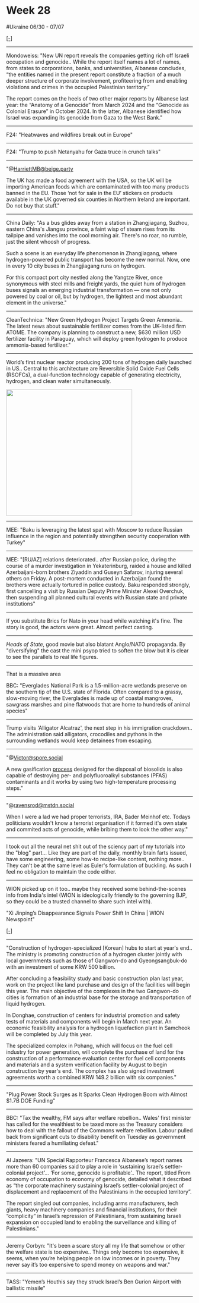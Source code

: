 # Week 28

\#Ukraine 06/30 - 07/07

[[-]](ukrdata/map26.html)

---

Mondoweiss: "New UN report reveals the companies getting rich off
Israeli occupation and genocide.. While the report itself names a lot
of names, from states to corporations, banks, and universities,
Albanese concludes, “the entities named in the present report
constitute a fraction of a much deeper structure of corporate
involvement, profiteering from and enabling violations and crimes in
the occupied Palestinian territory.”

The report comes on the heels of two other major reports by Albanese
last year: the “Anatomy of a Genocide” from March 2024 and the
“Genocide as Colonial Erasure” in October 2024. In the latter,
Albanese identified how Israel was expanding its genocide from Gaza to
the West Bank."

---

F24: "Heatwaves and wildfires break out in Europe"

---

F24: "Trump to push Netanyahu for Gaza truce in crunch talks"

---

"@HarriettMB@beige.party

The UK has made a food agreement with the USA, so the UK will be
importing American foods which are contaminated with too many products
banned in the EU. Those ‘not for sale in the EU’ stickers on products
available in the UK governed six counties in Northern Ireland are
important.  Do not buy that stuff."

---

China Daily: "As a bus glides away from a station in Zhangjiagang,
Suzhou, eastern China's Jiangsu province, a faint wisp of steam rises
from its tailpipe and vanishes into the cool morning air. There's no
roar, no rumble, just the silent whoosh of progress.

Such a scene is an everyday life phenomenon in Zhangjiagang, where
hydrogen-powered public transport has become the new normal. Now, one
in every 10 city buses in Zhangjiagang runs on hydrogen.

For this compact port city nestled along the Yangtze River, once
synonymous with steel mills and freight yards, the quiet hum of
hydrogen buses signals an emerging industrial transformation — one not
only powered by coal or oil, but by hydrogen, the lightest and most
abundant element in the universe."

---

CleanTechnica: "New Green Hydrogen Project Targets Green Ammonia.. The
latest news about sustainable fertilizer comes from the UK-listed firm
ATOME. The company is planning to construct a new, $630 million USD
fertilizer facility in Paraguay, which will deploy green hydrogen to
produce ammonia-based fertilizer."

---

World’s first nuclear reactor producing 200 tons of hydrogen daily
launched in US.. Central to this architecture are Reversible Solid
Oxide Fuel Cells (RSOFCs), a dual-function technology capable of
generating electricity, hydrogen, and clean water simultaneously.

<img width='340' src='https://interestingengineering.com/_next/image?url=https%3A%2F%2Fcms.interestingengineering.com%2Fwp-content%2Fuploads%2F2025%2F07%2FCanva-Photo-2025-07-02T193502.677-1.jpg&w=1200&q=75'/>

---

MEE: "Baku is leveraging the latest spat with Moscow to reduce Russian
influence in the region and potentially strengthen security
cooperation with Turkey"

---

MEE: "[RU/AZ] relations deteriorated.. after Russian police, during
the course of a murder investigation in Yekaterinburg, raided a house
and killed Azerbaijani-born brothers Ziyaddin and Guseyn Safarov,
injuring several others on Friday. A post-mortem conducted in
Azerbaijan found the brothers were actually tortured in police
custody. Baku responded strongly, first cancelling a visit by Russian
Deputy Prime Minister Alexei Overchuk, then suspending all planned
cultural events with Russian state and private institutions"

---

If you substitute Brics for Nato in your head while watching it's
fine. The story is good, the actors were great. Almost perfect
casting.

---

*Heads of State*, good movie but also blatant Anglo/NATO
propaganda. By "diversifying" the cast the mini psyop tried to soften
the blow but it is clear to see the parallels to real life figures.

---

That is a massive area

BBC: "Everglades National Park is a 1.5-million-acre wetlands
preserve on the southern tip of the U.S. state of Florida. Often
compared to a grassy, slow-moving river, the Everglades is made up of
coastal mangroves, sawgrass marshes and pine flatwoods that are home
to hundreds of animal species"

---

Trump visits 'Alligator Alcatraz', the next step in his immigration
crackdown.. The administration said alligators, crocodiles and
pythons in the surrounding wetlands would keep detainees from
escaping.

---

"@Victor@spore.social

A new gasification [process](https://www.chemengonline.com/this-biosolids-gasification-technology-also-destroys-pfas/)
designed for the disposal of biosolids is also capable of destroying
per- and polyfluoroalkyl substances (PFAS) contaminants and it works
by using two high-temperature processing steps."

---

"@ravensrod@mstdn.social

When I were a lad we had proper terrorists, IRA, Bader Meinhof
etc. Todays politicians wouldn't know a terrorist organisation if it
formed it's own state and commited acts of genocide, while bribing
them to look the other way."

---

I took out all the neural net shit out of the sciency part of my
tutorials into the "blog" part... Like they are part of the daily,
monthly brain farts issued, have some engineering, some how-to
recipe-like content, nothing more.. They can't be at the same level as
Euler's formulation of buckling. As such I feel no obligation to
maintain the code either. 

---

WION picked up on it too.. maybe they received some behind-the-scenes
info from India's intel (WION is ideologically friendly to the
governing BJP, so they could be a trusted channel to share such intel
with).

"Xi Jinping’s Disappearance Signals Power Shift In China | WION Newspoint"

[[-]](https://youtu.be/5J8yzg0PsZQ)

---

"Construction of hydrogen-specialized [Korean] hubs to start at year's
end.. The ministry is promoting construction of a hydrogen cluster
jointly with local governments such as those of Gangwon-do and
Gyeongsangbuk-do with an investment of some KRW 500 billion.

After concluding a feasibility study and basic construction plan last
year, work on the project like land purchase and design of the
facilities will begin this year. The main objective of the complexes
in the two Gangwon-do cities is formation of an industrial base for
the storage and transportation of liquid hydrogen.

In Donghae, construction of centers for industrial promotion and
safety tests of materials and components will begin in March next
year. An economic feasibility analysis for a hydrogen liquefaction
plant in Samcheok will be completed by July this year.

The specialized complex in Pohang, which will focus on the fuel cell
industry for power generation, will complete the purchase of land for
the construction of a performance evaluation center for fuel cell
components and materials and a system verification facility by August
to begin construction by year's end. The complex has also signed
investment agreements worth a combined KRW 149.2 billion with six
companies."

---

"Plug Power Stock Surges as It Sparks Clean Hydrogen Boom with Almost
$1.7B DOE Funding"

---

BBC: "Tax the wealthy, FM says after welfare rebellion.. Wales' first
minister has called for the wealthiest to be taxed more as the
Treasury considers how to deal with the fallout of the Commons welfare
rebellion. Labour pulled back from significant cuts to disability
benefit on Tuesday as government ministers feared a humiliating
defeat."

---

Al Jazeera: "UN Special Rapporteur Francesca Albanese’s report names
more than 60 companies said to play a role in ‘sustaining Israel’s
settler-colonial project’...  ‘For some, genocide is profitable’.. The
report, titled From economy of occupation to economy of genocide,
detailed what it described as “the corporate machinery sustaining
Israel’s settler-colonial project of displacement and replacement of
the Palestinians in the occupied territory”.

The report singled out companies, including arms manufacturers, tech
giants, heavy machinery companies and financial institutions, for
their “complicity” in Israel’s repression of Palestinians, from
sustaining Israeli expansion on occupied land to enabling the
surveillance and killing of Palestinians."

---

Jeremy Corbyn: "It's been a scare story all my life that somehow or
other the welfare state is too expensive..  Things only become too
expensive, it seems, when you’re helping people on low incomes or in
poverty. They never say it’s too expensive to spend money on weapons
and war."

---

TASS: "Yemen’s Houthis say they struck Israel’s Ben Gurion Airport with ballistic missile"

---
